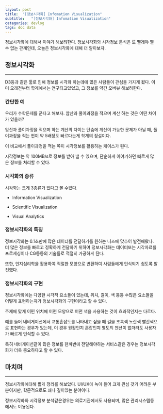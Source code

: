 ```yaml
---
layout: post
title:  "[정보시각화] Infomation Visualization"
subtitle:   "[정보시각화] Infomation Visualization"
categories: devlog
tags: doc data
---
```


정보시각화에 대해서 이야기 해보려한다. 정보시각화와 시각정보 분석은 또 뗄레야 뗄 수 없는 관계인데, 오늘은 정보시각화에 대해 더 알아보자.

## 정보시각화

---

D3등과 같은 툴로 인해 정보를 시각화 하는데에 많은 사람들이 관심을 가지게 됬다. 이미 오래전부터 학계에서는 연구되고있었고, 그 정보를 약간 오버뷰 해보려한다.

### 간단한 예

우리가 수학문제를 푼다고 해보자. 암산과 풀이과정을 적으며 계산 하는 것은 어떤 차이가 있을까?

암산과 풀이과정을 적으며 하는 계산의 차이는 단숨에 계산이 가능한 문제가 아닐 때, 풀이과정을 적는 편이 약 5배정도 빠르다는게 학계의 정설이다.

이 비교에서 풀이과정을 적는 쪽이 시각정보를 활용하는 케이스가 된다.

시각정보는 약 100MB/s로 정보를 받아 낼 수 있으며, 단순하게 이야기하면 빠르게 많은 정보를 처리할 수 있다.

### 시각화의 종류

시각화는 크게 3종류가 있다고 볼 수있다.

- Information Visualization

- Scientific Visualization

- Visual Analytics

### 정보시각화의 특징

정보시각화는 0.1초만에 많은 데이터를 전달하기를 원하는 니즈에 맞추어 발전해왔다.  더 많은 정보를 빠르고 정확하게 전달하기 위하여 정보시각화는 데이터또는 시각자료를 프로세싱이나 CG등등의 기술들로 적절히 가공하게 된다.

또한, 인지심리학을 활용하여 적절한 모양으로 변환하여 사람들에게 인식되기 쉽도록 발전했다.

### 정보시각화의 구현

정보시각화에는 다양한 시각적 요소들이 있는데, 위치, 길이, 색 등등 수많은 요소들을 어떻게 표현하는지가 정보시각화의 구현이라고 할 수 있다.

주제에 맞게 어떤 위치에 어떤 모양으로 어떤 색을 사용하는 것이 효과적인지는 다르다.

예를 들어 네비게이션에서 교통혼잡도를 나타내고 싶을 때 길을 초록색 노란색 빨간색으로 표현하는 경우가 있는데, 이 경우 원활인지 혼잡인지 별도의 멘션이 없더라도 사용자가 빠르게 인식할 수 있다.

특히 네비게이션같이 많은 정보를 한꺼번에 전달해야하는 서비스같은 경우는 정보시각화가 더욱 중요하다고 할 수 있다.

## 마치며

---

정보시각화에대해 짧게 정리를 해보았다. UI/UX에 녹아 들어 크게 관심 갖기 어려운 부분이지만, 학문적으로도 꽤나 깊이있는 분야이다.

정보시각화와 시각정보 분석같은경우는 의료기관에서도 사용되며, 많은 관리시스템등에서도 이용된다.
